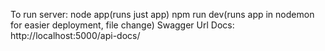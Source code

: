 To run server:
    node app(runs just app)
    npm run dev(runs app in nodemon for easier deployment, file change)
Swagger Url Docs:
    http://localhost:5000/api-docs/
